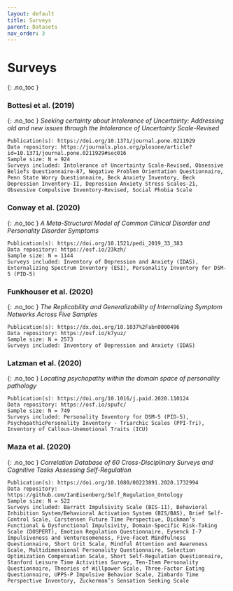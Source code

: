 ```yaml
---
layout: default
title: Surveys
parent: Datasets
nav_order: 3
---
```


# Surveys
{: .no_toc }

### Bottesi et al. (2019)
{: .no_toc }
*Seeking certainty about Intolerance of Uncertainty: Addressing old and new issues through the Intolerance of Uncertainty Scale-Revised*
```
Publication(s): https://doi.org/10.1371/journal.pone.0211929
Data repository: https://journals.plos.org/plosone/article?id=10.1371/journal.pone.0211929#sec016
Sample size: N = 924
Surveys included: Intolerance of Uncertainty Scale-Revised, Obsessive Beliefs Questionnaire-87, Negative Problem Orientation Questionnaire, Penn State Worry Questionnaire, Beck Anxiety Inventory, Beck Depression Inventory-II, Depression Anxiety Stress Scales-21, Obsessive Compulsive Inventory-Revised, Social Phobia Scale
```

### Conway et al. (2020)
{: .no_toc }
*A Meta-Structural Model of Common Clinical Disorder and Personality Disorder Symptoms*
```
Publication(s): https://doi.org/10.1521/pedi_2019_33_383
Data repository: https://osf.io/23kzh/
Sample size: N = 1144
Surveys included: Inventory of Depression and Anxiety (IDAS), Externalizing Spectrum Inventory (ESI), Personality Inventory for DSM-5 (PID-5)
```

### Funkhouser et al. (2020)
{: .no_toc }
*The Replicability and Generalizability of Internalizing Symptom Networks Across Five Samples*
```
Publication(s): https://dx.doi.org/10.1037%2Fabn0000496
Data repository: https://osf.io/k7yuz/
Sample size: N = 2573
Surveys included: Inventory of Depression and Anxiety (IDAS)
```

### Latzman et al. (2020)
{: .no_toc }
*Locating psychopathy within the domain space of personality pathology*
```
Publication(s): https://doi.org/10.1016/j.paid.2020.110124
Data repository: https://osf.io/spufc/
Sample size: N = 749
Surveys included: Personality Inventory for DSM-5 (PID-5), PsychopathicPersonality Inventory - Triarchic Scales (PPI-Tri), Inventory of Callous-Unemotional Traits (ICU)
```

### Maza et al. (2020)
{: .no_toc }
*Correlation Database of 60 Cross-Disciplinary Surveys and Cognitive Tasks Assessing Self-Regulation*
```
Publication(s): https://doi.org/10.1080/00223891.2020.1732994
Data repository: https://github.com/IanEisenberg/Self_Regulation_Ontology
Sample size: N = 522
Surveys included: Barratt Impulsivity Scale (BIS-11), Behavioral Inhibition System/Behavioral Activation System (BIS/BAS), Brief Self-Control Scale, Carstensen Future Time Perspective, Dickman’s Functional & Dysfunctional Impulsivity, Domain-Specific Risk-Taking Scale (DOSPERT), Emotion Regulation Questionnaire, Eysenck I-7 Impulsiveness and Venturesomeness, Five-Facet Mindfulness Questionnaire, Short Grit Scale, Mindful Attention and Awareness Scale, Multidimensional Personality Questionnaire, Selection Optimization Compensation Scale, Short Self-Regulation Questionnaire, Stanford Leisure Time Activities Survey, Ten-Item Personality Questionnaire, Theories of Willpower Scale, Three-Factor Eating Questionnaire, UPPS-P Impulsive Behavior Scale, Zimbardo Time Perspective Inventory, Zuckerman’s Sensation Seeking Scale
```
